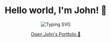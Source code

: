<h1 align="center">Hello world, I'm John! 👋</h1>

<p align="center">
  <img alt="Typing SVG"
    src="https://readme-typing-svg.herokuapp.com?font=Helvetica&size=22&duration=5000&pause=1000&color=0B3B8E&center=true&vCenter=true&width=400&lines=Always+Learning+New+Things+%F0%9F%92%A1" />
</p>

<p align="center">
  <a href="https://johnsolly.dev/showcase/" target="_blank">
    Open John's Portfolio 🔗
  </a>
</p>
